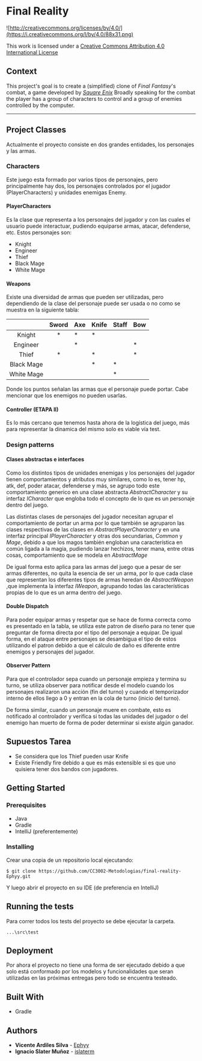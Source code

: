 Final Reality
=============

![http://creativecommons.org/licenses/by/4.0/](https://i.creativecommons.org/l/by/4.0/88x31.png)

This work is licensed under a 
[Creative Commons Attribution 4.0 International License](http://creativecommons.org/licenses/by/4.0/)

Context
-------

This project's goal is to create a (simplified) clone of _Final Fantasy_'s combat, a game developed
by [_Square Enix_](https://www.square-enix.com)
Broadly speaking for the combat the player has a group of characters to control and a group of 
enemies controlled by the computer.

---

## Project Classes
Actualmente el proyecto consiste en dos grandes entidades, los personajes y las armas.

### Characters

Este juego esta formado por varios tipos de personajes, pero principalmente hay dos, los personajes
controlados por el jugador (PlayerCharacters) y unidades enemigas Enemy.

#### PlayerCharacters
 
Es la clase que representa a los personajes del jugador y con las cuales el usuario puede
interactuar, pudiendo equiparse armas, atacar, defenderse, etc. Estos personajes son:

- Knight
- Engineer
- Thief
- Black Mage
- White Mage

#### Weapons

Existe una diversidad de armas que pueden ser utilizadas, pero dependiendo de la clase del personaje
puede ser usada o no como se muestra en la siguiente tabla:

|            | Sword | Axe | Knife | Staff | Bow |
|:----------:|:-----:|-----|-------|-------|-----|
| Knight     |   *   |  *  |   *   |       |     |
| Engineer   |       |  *  |       |       |  *  |
| Thief      |   *   |     |   *   |       |  *  |
| Black Mage |       |     |   *   |   *   |     |
| White Mage |       |     |       |   *   |     |

Donde los puntos señalan las armas que el personaje puede portar. Cabe mencionar que los enemigos 
no pueden usarlas.

#### Controller (ETAPA II)
Es lo más cercano que tenemos hasta ahora de la logística del juego, más para representar la dinamica del mismo solo es viable vía test.

### Design patterns

#### Clases abstractas e interfaces

Como los distintos tipos de unidades enemigas y los personajes del jugador  tienen comportamientos y atributos muy
similares, como lo es, tener hp, atk, def, poder atacar, defenderse y más, se agrupo todo este 
comportamiento generico en una clase abstracta *AbstractCharacter*  y su interfaz *ICharacter* que engloba todo 
el concepto de lo que es un personaje dentro del juego.

Las distintas clases de personajes del jugador necesitan agrupar el comportamiento de portar un arma
por lo que también se agruparon las clases respectivas de las clases en *AbstractPlayerCharacter* y
en una interfaz principal *IPlayerCharacter* y otras dos secundarias, *Common*
y *Mage*, debido a que los magos también engloban una característica en común ligada a la magia, pudiendo
lanzar hechizos, tener mana, entre otras cosas, comportamiento que se modela en *AbstractMage*

De igual forma esto aplica para las armas del juego que a pesar de ser armas diferentes, no quita la
esencia de ser un arma, por lo que cada clase que representan los diferentes
tipos de armas heredan de *AbstractWeapon* ,que implementa la interfaz *IWeapon*, agrupando todas las
características propias de lo que es un arma dentro del juego.

#### Double Dispatch
Para poder equipar armas y respetar que se hace de forma correcta como es presentado en la tabla, se utiliza 
este patron de diseño para no tener que preguntar de forma directa por el tipo del personaje a equipar. 
De igual forma, en el ataque entre personajes
se desambigua el tipo de estos utilizando el patron debido a que el cálculo de daño es diferente entre enemigos y personajes
del jugador.

#### Observer Pattern
Para que el controlador sepa cuando un personaje empieza y termina su turno, se utiliza observer para notificar
desde el modelo cuando los personajes realizaron una acción (fin del turno) y cuando el temporizador
interno de ellos llego a 0 y entran en la cola de turno (inicio del turno).

De forma similar, cuando un personaje muere en combate, esto es notificado al controlador y
verifica si todas las unidades del jugador o del enemigo han muerto de forma de poder determinar si existe
algún ganador.



## Supuestos Tarea
- Se considera que los Thief pueden usar Knife
- Existe Friendly fire debido a que es más extensible si es que uno quisiera tener dos bandos con jugadores.

## Getting Started

### Prerequisites

- Java
- Gradle
- IntelliJ (preferentemente)

### Installing

Crear una copia de un repositorio local ejecutando:
```
$ git clone https://github.com/CC3002-Metodologias/final-reality-Ephyy.git
```

Y luego abrir el proyecto en su IDE (de preferencia en IntelliJ)

## Running the tests

Para correr todos los tests del proyecto se debe ejecutar la carpeta.
```
...\src\test
```

## Deployment
Por ahora el proyecto no tiene una forma de ser ejecutado debido a que solo está conformado por
los modelos y funcionalidades que seran utilizadas en las próximas entregas pero todo se encuentra
testeado.

## Built With

* Gradle

## Authors

- **Vicente Ardiles Silva** - [Ephyy](https://github.com/Ephyy)
- **Ignacio Slater Muñoz** - [islaterm](https://github.com/islaterm)
